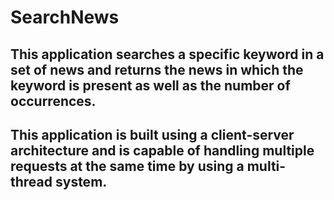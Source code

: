 # SearchNews

## This application searches a specific keyword in a set of news and returns the news in which the keyword is present as well as the number of occurrences.

## This application is built using a client-server architecture and is capable of handling multiple requests at the same time by using a multi-thread system. 
